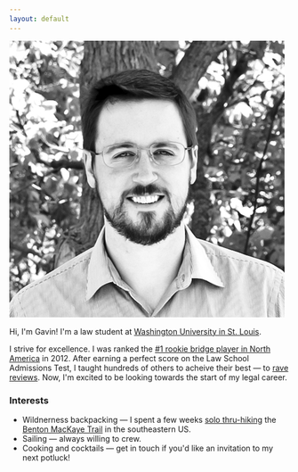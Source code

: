 ```yaml
---
layout: default
---
```


<img class="portrait" src="/images/gavin.png" alt="Portrait photo of Gavin.">

Hi, I'm Gavin! I'm a law student at [Washington University in St. Louis](https://law.wustl.edu/).

I strive for excellence. I was ranked the [#1 rookie bridge player in North America](https://web3.acbl.org/mpraces/?year=2012&race=MMA) in 2012. After earning a perfect score on the Law School Admissions Test, I taught hundreds of others to acheive their best &mdash; to [rave reviews](/testimonials/). Now, I'm excited to be looking towards the start of my legal career.

### Interests

* Wildnerness backpacking &mdash; I spent a few weeks [solo thru-hiking](/hiking) the [Benton MacKaye Trail](http://www.bmta.org/) in the southeastern US.
* Sailing &mdash; always willing to crew.
* Cooking and cocktails &mdash; get in touch if you'd like an invitation to my next potluck!